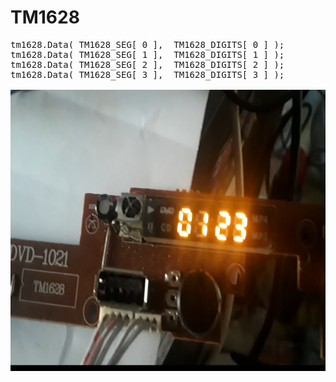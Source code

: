 # TM1628

<pre>
tm1628.Data( TM1628_SEG[ 0 ],  TM1628_DIGITS[ 0 ] );
tm1628.Data( TM1628_SEG[ 1 ],  TM1628_DIGITS[ 1 ] );
tm1628.Data( TM1628_SEG[ 2 ],  TM1628_DIGITS[ 2 ] );
tm1628.Data( TM1628_SEG[ 3 ],  TM1628_DIGITS[ 3 ] );

<img align="left" width="600" height="450" src="https://github.com/josimarpereiraleite/TM1628/blob/main/Images/image_0.png">



<div align="left">

      <a href="https://www.youtube.com/watch?v=LH-DmUjCvrw">
      <img src="https://img.youtube.com/vi/LH-DmUjCvrw/0.jpg" style="width:100%;">
      </a>    
</div>
</pre>
